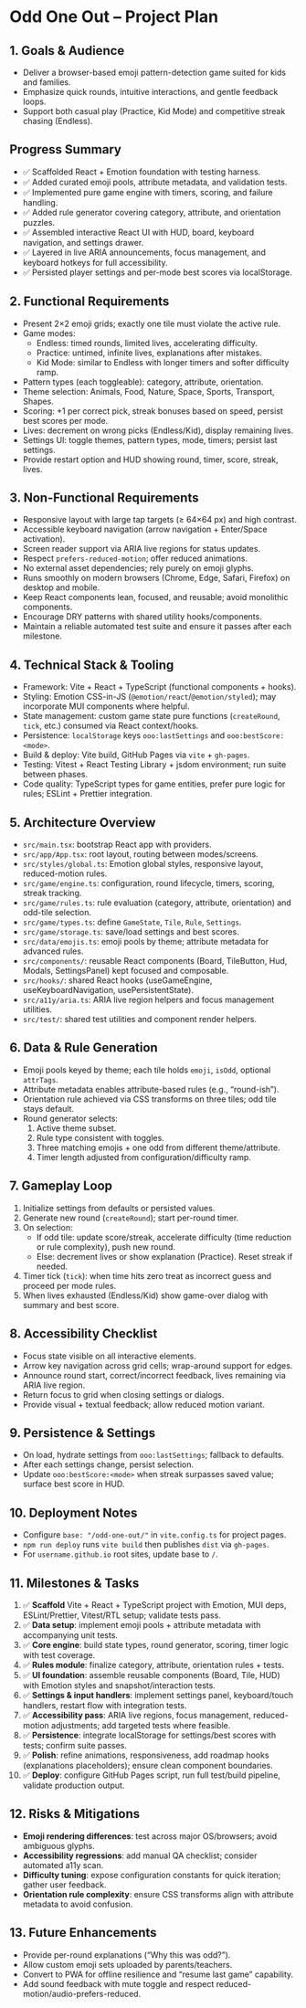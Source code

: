 # Odd One Out – Project Plan

## 1. Goals & Audience
- Deliver a browser-based emoji pattern-detection game suited for kids and families.
- Emphasize quick rounds, intuitive interactions, and gentle feedback loops.
- Support both casual play (Practice, Kid Mode) and competitive streak chasing (Endless).

## Progress Summary
- ✅ Scaffolded React + Emotion foundation with testing harness.
- ✅ Added curated emoji pools, attribute metadata, and validation tests.
- ✅ Implemented pure game engine with timers, scoring, and failure handling.
- ✅ Added rule generator covering category, attribute, and orientation puzzles.
- ✅ Assembled interactive React UI with HUD, board, keyboard navigation, and settings drawer.
- ✅ Layered in live ARIA announcements, focus management, and keyboard hotkeys for full accessibility.
- ✅ Persisted player settings and per-mode best scores via localStorage.

## 2. Functional Requirements
- Present 2×2 emoji grids; exactly one tile must violate the active rule.
- Game modes:
  - Endless: timed rounds, limited lives, accelerating difficulty.
  - Practice: untimed, infinite lives, explanations after mistakes.
  - Kid Mode: similar to Endless with longer timers and softer difficulty ramp.
- Pattern types (each toggleable): category, attribute, orientation.
- Theme selection: Animals, Food, Nature, Space, Sports, Transport, Shapes.
- Scoring: +1 per correct pick, streak bonuses based on speed, persist best scores per mode.
- Lives: decrement on wrong picks (Endless/Kid), display remaining lives.
- Settings UI: toggle themes, pattern types, mode, timers; persist last settings.
- Provide restart option and HUD showing round, timer, score, streak, lives.

## 3. Non-Functional Requirements
- Responsive layout with large tap targets (≥ 64×64 px) and high contrast.
- Accessible keyboard navigation (arrow navigation + Enter/Space activation).
- Screen reader support via ARIA live regions for status updates.
- Respect `prefers-reduced-motion`; offer reduced animations.
- No external asset dependencies; rely purely on emoji glyphs.
- Runs smoothly on modern browsers (Chrome, Edge, Safari, Firefox) on desktop and mobile.
- Keep React components lean, focused, and reusable; avoid monolithic components.
- Encourage DRY patterns with shared utility hooks/components.
- Maintain a reliable automated test suite and ensure it passes after each milestone.

## 4. Technical Stack & Tooling
- Framework: Vite + React + TypeScript (functional components + hooks).
- Styling: Emotion CSS-in-JS (`@emotion/react`/`@emotion/styled`); may incorporate MUI components where helpful.
- State management: custom game state pure functions (`createRound`, `tick`, etc.) consumed via React context/hooks.
- Persistence: `localStorage` keys `ooo:lastSettings` and `ooo:bestScore:<mode>`.
- Build & deploy: Vite build, GitHub Pages via `vite` + `gh-pages`.
- Testing: Vitest + React Testing Library + jsdom environment; run suite between phases.
- Code quality: TypeScript types for game entities, prefer pure logic for rules; ESLint + Prettier integration.

## 5. Architecture Overview
- `src/main.tsx`: bootstrap React app with providers.
- `src/app/App.tsx`: root layout, routing between modes/screens.
- `src/styles/global.ts`: Emotion global styles, responsive layout, reduced-motion rules.
- `src/game/engine.ts`: configuration, round lifecycle, timers, scoring, streak tracking.
- `src/game/rules.ts`: rule evaluation (category, attribute, orientation) and odd-tile selection.
- `src/game/types.ts`: define `GameState`, `Tile`, `Rule`, `Settings`.
- `src/game/storage.ts`: save/load settings and best scores.
- `src/data/emojis.ts`: emoji pools by theme; attribute metadata for advanced rules.
- `src/components/`: reusable React components (Board, TileButton, Hud, Modals, SettingsPanel) kept focused and composable.
- `src/hooks/`: shared React hooks (useGameEngine, useKeyboardNavigation, usePersistentState).
- `src/a11y/aria.ts`: ARIA live region helpers and focus management utilities.
- `src/test/`: shared test utilities and component render helpers.

## 6. Data & Rule Generation
- Emoji pools keyed by theme; each tile holds `emoji`, `isOdd`, optional `attrTags`.
- Attribute metadata enables attribute-based rules (e.g., “round-ish”).
- Orientation rule achieved via CSS transforms on three tiles; odd tile stays default.
- Round generator selects:
  1. Active theme subset.
  2. Rule type consistent with toggles.
  3. Three matching emojis + one odd from different theme/attribute.
  4. Timer length adjusted from configuration/difficulty ramp.

## 7. Gameplay Loop
1. Initialize settings from defaults or persisted values.
2. Generate new round (`createRound`); start per-round timer.
3. On selection:
   - If odd tile: update score/streak, accelerate difficulty (time reduction or rule complexity), push new round.
   - Else: decrement lives or show explanation (Practice). Reset streak if needed.
4. Timer tick (`tick`): when time hits zero treat as incorrect guess and proceed per mode rules.
5. When lives exhausted (Endless/Kid) show game-over dialog with summary and best score.

## 8. Accessibility Checklist
- Focus state visible on all interactive elements.
- Arrow key navigation across grid cells; wrap-around support for edges.
- Announce round start, correct/incorrect feedback, lives remaining via ARIA live region.
- Return focus to grid when closing settings or dialogs.
- Provide visual + textual feedback; allow reduced motion variant.

## 9. Persistence & Settings
- On load, hydrate settings from `ooo:lastSettings`; fallback to defaults.
- After each settings change, persist selection.
- Update `ooo:bestScore:<mode>` when streak surpasses saved value; surface best score in HUD.

## 10. Deployment Notes
- Configure `base: "/odd-one-out/"` in `vite.config.ts` for project pages.
- `npm run deploy` runs `vite build` then publishes `dist` via `gh-pages`.
- For `username.github.io` root sites, update base to `/`.

## 11. Milestones & Tasks
1. ✅ **Scaffold** Vite + React + TypeScript project with Emotion, MUI deps, ESLint/Prettier, Vitest/RTL setup; validate tests pass.
2. ✅ **Data setup**: implement emoji pools + attribute metadata with accompanying unit tests.
3. ✅ **Core engine**: build state types, round generator, scoring, timer logic with test coverage.
4. ✅ **Rules module**: finalize category, attribute, orientation rules + tests.
5. ✅ **UI foundation**: assemble reusable components (Board, Tile, HUD) with Emotion styles and snapshot/interaction tests.
6. ✅ **Settings & input handlers**: implement settings panel, keyboard/touch handlers, restart flow with integration tests.
7. ✅ **Accessibility pass**: ARIA live regions, focus management, reduced-motion adjustments; add targeted tests where feasible.
8. ✅ **Persistence**: integrate localStorage for settings/best scores with tests; confirm suite passes.
9. ✅ **Polish**: refine animations, responsiveness, add roadmap hooks (explanations placeholders); ensure clean component boundaries.
10. ✅ **Deploy**: configure GitHub Pages script, run full test/build pipeline, validate production output.

## 12. Risks & Mitigations
- **Emoji rendering differences**: test across major OS/browsers; avoid ambiguous glyphs.
- **Accessibility regressions**: add manual QA checklist; consider automated a11y scan.
- **Difficulty tuning**: expose configuration constants for quick iteration; gather user feedback.
- **Orientation rule complexity**: ensure CSS transforms align with attribute metadata to avoid confusion.

## 13. Future Enhancements
- Provide per-round explanations (“Why this was odd?”).
- Allow custom emoji sets uploaded by parents/teachers.
- Convert to PWA for offline resilience and “resume last game” capability.
- Add sound feedback with mute toggle and respect reduced-motion/audio-prefers-reduced.
